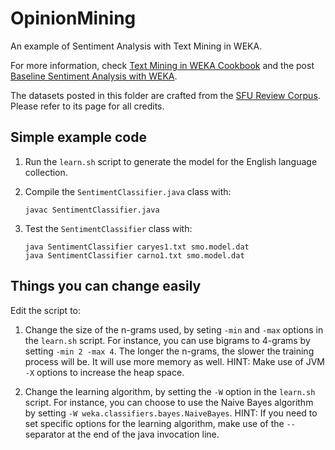 OpinionMining
=============

An example of Sentiment Analysis with Text Mining in WEKA.

For more information, check <a href="http://www.esp.uem.es/jmgomez/tmweka">Text Mining in WEKA Cookbook</a> and the post <a href="http://jmgomezhidalgo.blogspot.com.es/2013/06/baseline-sentiment-analysis-with-weka.html">Baseline Sentiment Analysis with WEKA</a>.

The datasets posted in this folder are crafted from the <a href="http://www.sfu.ca/~mtaboada/research/SFU_Review_Corpus.html">SFU Review Corpus</a>. Please refer to its page for all credits.

Simple example code
-------------------

1. Run the `learn.sh` script to generate the model for the English language collection.

2. Compile the `SentimentClassifier.java` class with:

    ```
	javac SentimentClassifier.java
	```

3. Test the `SentimentClassifier` class with:

    ```
	java SentimentClassifier caryes1.txt smo.model.dat
    java SentimentClassifier carno1.txt smo.model.dat
	```
	
Things you can change easily
----------------------------

Edit the script to:

1. Change the size of the n-grams used, by seting `-min` and `-max` options in the `learn.sh` script. For instance, you can use bigrams to 4-grams by setting `-min 2 -max 4`. The longer the n-grams, the slower the training process will be. It will use more memory as well. HINT: Make use of JVM `-X` options to increase the heap space.

2. Change the learning algorithm, by setting the `-W` option in the `learn.sh` script. For instance, you can choose to use the Naive Bayes algorithm by setting `-W weka.classifiers.bayes.NaiveBayes`. HINT: If you need to set specific options for the learning algorithm, make use of the `--` separator at the end of the java invocation line.